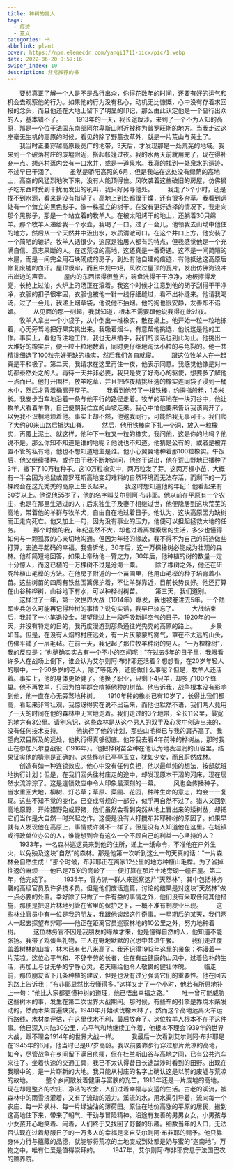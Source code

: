 ```yaml
---
title: 种树的男人
tags:
  - 痕迹
  - 意义
categories: 书
abbrlink: plant
cover: https://npm.elemecdn.com/yanqi1711-picx/pic/1.webp
date: 2022-06-20 8:57:16
swiper_index: 10
description: 非常推荐的书
---
```

　　要想真正了解一个人是不是品行出众，你得花数年的时间，还要有好的运气和机会去观察他的行为。如果他的行为没有私心，动机无比慷慨，心中没有存着求回报的念头，而且他还在大地上留下了明显的印记，那么由此认定他是一个品行出众的人，基本错不了。
　　1913年的一天，我长途跋涉，来到了一个不为人知的高原，那是一个位于法国东南部阿尔卑斯山附近被称为普罗旺斯的地方。当我走过这座毫无生机的高原的时候，看见的除了野薰衣草外，就是一片荒山与黄土了。
　　我当时正要穿越高原最宽广的地带，3天后，才发现那是一处荒芜的地域。我来到一个破落村庄的废墟附近，搭起帐篷过夜。我的水两天前就用完了，现在得补充一点。想必村落内会有一口水井，或是一道泉水。我真的找到一处泉水的遗迹，不过早已干涸了。
　　虽然是骄阳高照的6月，但是我站在这处没有绿荫的高地上，高空的风猛烈地吹下来，没有人能顶得住。风吹袭着这些破旧的房屋，仿佛狮子吃东西时受到干扰而发出的吼叫，我只好另寻他处。
　　我走了5个小时，还是找不到水源，看来是没有指望了。高地上到处都很干燥，还有很多杂草。我看到远处有一个耸立的黑色影子，像一株孤立的树干。在没有更好选择的情况下，我走向那个黑影子，那是一个站立着的牧羊人。在被太阳烤干的地上，还躺着30只绵羊。那个牧羊人递给我一个水壶，我喝了一口。过了一会儿，他领我去山坳中他住的地方，然后从一个天然井中汲出水，水质清澈可口。在这个井口上方，他安装了一个简陋的辘轳。牧羊人话很少，这原是独居人都有的特点，但我感觉他是一个充满自信、意志果断的人。在这荒凉的高地，这还真是一番奇遇。这不是一间简陋的木屋，而是一间完全用石块砌成的房子，到处有他自建的痕迹，有他抵达这高原后修复废墟的血汗。屋顶很牢，而且中规中矩，风吹过屋顶的瓦片，发出仿佛海浪冲击岸边的声音。
　　屋内的东西摆得很整齐，碗盘洗得干干净净，地板擦得发亮，长枪上过油，火炉上的汤正在滚着。我这个时候才注意到他的胡子刮得干干净净，衣服的扣子很牢固，衣服也被他一针一线仔细缝过，看不出补缝来。他请我喝汤，过了一会儿，我递上烟草袋，他说他不抽烟。他的狗也很安静，友善却不谄媚。
　　从见面的那一刻起，我就知道，根本不需要跟他说我得在此过夜。
　　牧羊人拿出一个小袋子，从中倒出一堆橡实，散在桌上。他开始一粒一粒地拣着，心无旁骛地把好果实挑出来。我吸着烟斗，有意帮他挑选，他说这是他的工作。事实上，看他专注地工作，我也无从插手，我们的谈话也到此为止。他挑出一大堆好的橡实后，便十粒十粒地数着，同时更仔细地淘汰小粒的与龟裂的。他一共精挑细选了100粒完好无缺的橡实，然后我们各自就寝。
　　跟这位牧羊人在一起真是平和极了。第二天，我请求在这里再住一夜，他表示同意。我感觉他像是对一切都泰然处之的人。再待一天并非必要，我只是受了好奇心的驱使，想要多了解他一点而已。他打开围栏，放羊吃草，并且把昨夜精挑细选的橡实连同袋子浸到一桶水中，然后才背着桶离开屋子。
　　我看到他带了一根铁棒，约拇指般粗，1.5米长。我安步当车地沿着一条与他平行的路径走着。牧羊的草地在一块河谷中，他让牧羊犬看着羊群，自己便朝我伫立的山坡走来。我心中怕他要来告诉我该离开了，以免我不识相地烦着他。事实上却不然，他邀我同行，可能怕我无事可干。我们爬了大约90米山路后抵达山脊。
　　然后，他用铁棒向下扎一个洞，放入一粒橡实，再覆上泥土。就这样，他种下一粒又一粒的橡实。我问他，这是你的地吗？他说不是。那么你知不知道是谁的地呢？他说也不知道。他猜是公有的，或者是被弃置不管的私有地，他也不想知道地主是谁。他小心翼翼地种着那100粒橡实。午饭后，他又继续播种。或许由于我不断地询问，他终于说出，他在荒山野地已播种了3年，撒下了10万粒种子。这10万粒橡实中，两万粒发了芽。这两万棵小苗，大概有一半会因为地鼠或普罗旺斯高地变幻难料的自然环境而无法存活，而剩下的一万棵终会在这光秃秃的高原上生长起来。
　　我这时想知道他的年纪：他看起来有50岁以上。他说他55岁了，他的名字叫艾尔则阿·布非耶。他以前在平原有一个农庄，也是在那里生活过的人；后来独生子及妻子相继过世，他便隐居到这块荒芜的高地，带着他的羊群与牧羊犬，自由自在地过着日子。他认为，这块高原因为缺树而正走向死亡。他又加上一句，因为没有事业的压力，他便可以担起拯救大地的任务。
　　那个时候的我，年纪虽然不大，却也过着离群索居的生活，多少也懂得如何与一颗孤寂的心亲切地沟通。但因为年轻的缘故，我不得不为自己的前途做些打算，去追寻起码的幸福。我告诉他，30年后，这一万棵橡树必能成为壮观的森林。他却简短地回答，如果上帝助他一臂之力，30年后，他种植的树的数量一定十分惊人，而这已植的一万棵树不过是沧海一粟。
　　除了橡树之外，他还在研究种植山毛榉的方法。在他房子附近的一个苗圃里，他用山毛榉的种子培育着小苗。这些树苗的四周有铁丝围篱保护着，不让羊群靠近，目前长势良好。他还打算在山谷种桦树，山谷地下有水，可以种桦树树苗。
　　第三天，我们道别。
　　这样过了一年，第一次世界大战（1914年）爆发，我也被卷进去5年。一个陆军步兵怎么可能再记得种树的事情？说句实话，我早已淡忘了。
　　大战结束后，我领了一小笔退役金，渴望能过上一段呼吸新鲜空气的日子。1920年的一天，并没有特定的目的，我再度漫游到那条通往光秃秃的高原的路上。
　　乡景如昔。但是，在没有人烟的村庄远处，有一片灰蒙蒙的雾气，罩在不太远的山头，仿佛平铺了一层毛毡。在前一天，我记起了那位牧羊种树的男人。“一万棵橡树”，我的反应是：“也确确实实占有一个不小的空间呢！”在过去5年的日子里，我眼看许多人在战场上倒下，谁会认为艾尔则阿·布非耶还活着？想想看，在20岁年轻人的眼中，一个50多岁的老人，除了等死外，还能做什么事呢？但是，牧羊人还活着。事实上，他的身体更矫健了。他换了职业，只剩下4只羊，却多了100个蜂巢。他不再牧羊，只因为怕羊群会啃掉他种的树苗。他告诉我，战争根本没有影响到他，他一直在心无旁骛地种树。　　1910年种的橡树已有10岁了，长得比我们都高，看起来非常壮观，我惊讶得实在说不出话来，而他也默然不语，我们两人竟用了一天的时间在他的森林中无言地走着。我们走过的3个地带，全长11公里，最宽的地方有3公里。请别忘记，这些森林是从这个男人的双手及心灵中创造出来的，没有任何技术支持。
　　他执行了他的计划，那些山毛榉已与我的肩齐高了。我望向双目所及的远处，他执行得真够彻底。他带我去看4年前种的桦树丛，那时我正在参加凡尔登战役（1916年）。他把桦树苗全种在他认为地表湿润的山谷里，结果证实他的猜测是正确的。这些桦树已亭亭玉立，犹如少女，而且蔚然成林。
　　创造有如一种连锁效应。他心中没有任何负担，他以最单纯的想法，按部就班地执行计划；但是，在我们回头往村庄走的途中，却发现原本干涸的河床，现在居然水流淙淙了。这是连锁效应中令人印象最深刻的一幕。
　　风也会传播种子。当水重回大地，柳树、灯芯草；草原、菜圃、花园，种种生命的意志，均会一一复现。这些不知不觉的变化，已变成常规的一部分，似乎再自然不过了。猎人又回到高地原野，开始猎野兔或野猪，他们虽然会看到突然从地上冒出来的矮树丛，却把它们当作是大自然一时兴起之作。这便是没有人打搅布非耶种树的原因了。如果早就有人发现他在高原上，事情或许就不一样了。但是没有人知道他在这里。在城镇或行政单位办公的人，谁能想到会有这么一个不顾自己的利益一心坚持的人？
　　1933年，一名森林巡逻员来到他的住所，递上一纸命令，不准他在户外生火，以免殃及这块“自然”的森林。那是他第一次听到这么一句天真的话：“一片森林会自然生成！”那个时候，布非耶正在离家12公里的地方种植山毛榉。为了省掉往返的麻烦——他已是75岁的高龄了——便打算在那片土地旁砌一幢石屋。第二年，他完成了。
　　1935年，官方派一群人来巡察这片“天然林”，其中包括林务署的高级官员及许多技术员。但是他们废话连篇，讨论的结果是对这块“天然林”做一点必要的处置。幸好除了只做了一件有益的事情之外，他们没有采取任何其他措施，那便是把这片林地列管在省里的保护之下，一概不准有制炭业出现。
　　这些林业官员中有一位是我的朋友，我跟他谈起这件奇事。一星期后的某天，我们两人一起去探望布非耶——他正在距离官员巡察林地的10公里之外，努力地种着树。
　　这位林务官不因是我朋友的缘故才来，他是懂得自然的人，他知道不能张扬。我带了鸡蛋当礼物，三人在野地默默的沉思中共进午餐。
　　我们走过覆盖着树林的山坡，林木已有七八米高了。我还记得1913年这里的景象：弥漫着一片荒凉。这位心平气和、不辞辛劳的长者，住在有益健康的山风中，过着俭朴的生活，再加上与世无争的宁静心灵，老天赐给他令人敬畏的健壮体魄。
　　临走前，那位朋友留下几条种植的建议，但是也没有过分强调它们的重要性。他在回去的路上告诉我：“布非耶显然比我懂得多。”这样又走了一个小时，他若有所思地补上一句：“他比大家都更懂种树的道理，他已悟出幸福之路。”
　　唯一曾可能威胁这些树木的事，发生在第二次世界大战期间。那时候，有些车的引擎是靠烧木柴发动的，然而木柴普遍缺货。1940年开始砍伐橡木林了，然而这个高地远离火车运行路线，木材商评估，在这里伐木不利，最后放弃了。这位牧羊人根本不在乎这件事。他已深入内陆30公里，心平气和地继续工作着，他根本不理会1939年的世界大战，跟不理会1914年的世界大战一样。
　　我最后一次看到艾尔则阿·布非耶是在1945年的6月，他当时已是87岁高龄。我以前要靠步行穿过那片荒凉的高地，如今，尽管战争在乡间留下满目疮痍，但在杜兰斯山谷与高地之间，已有公共汽车来往了。坐着快速的交通工具，我已不太认得昔日长途跋涉时看到的田野。出现在我眼中的，是一片崭新的大地。我只能从村庄的名字上确认这是以前的废墟与荒凉的故地。
　　整个乡间散发着健康与富腴的光芒。1913年还是一片废墟的高地，现在却是整齐的农庄、净洁的农舍，人们过着幸福与安适的生活。古老的溪流，被森林中的雨雪浇灌着，又有了流动的活力。溪流的水，用水渠引导着，流向每一个农庄、每一片枫林、每一片绿油油的薄荷田。原住在地价高涨的平原的居民，搬到这高地住下来，带来了朝气、干劲与冒险精神。沿途有友善的男男女女，小男孩与小女孩开心地笑着、闹着，人们终于又找回了野餐的乐趣。细数当年的人口，无法否认现在过着舒服日子的一万多人的幸福是来自艾尔则阿·布非耶的赐予。他只靠身体力行与蕴藏的品德，就能够将荒凉的土地变成到处都是奶与蜜的“迦南地”。万物之中，唯有仁爱是值得崇拜的。
　　1947年，艾尔则阿·布非耶安息于法国巴农的赡养院。
